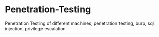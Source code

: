 # Penetration-Testing
Penetration Testing of different machines, penetration testing, burp, sql injection, privilege escalation

